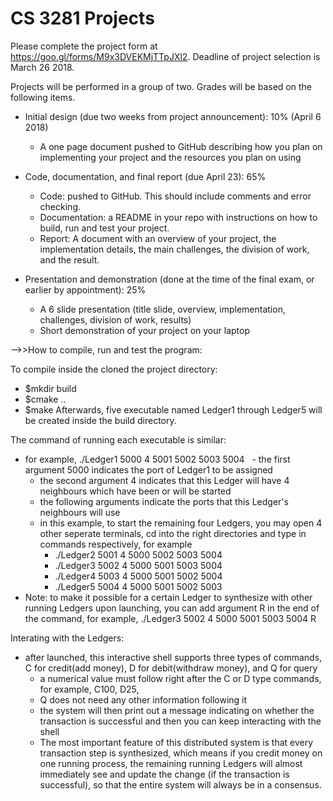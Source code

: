 # CS 3281 Projects

Please complete the project form at https://goo.gl/forms/M9x3DVEKMjTTpJXl2. Deadline of project selection is March 26 2018.

Projects will be performed in a group of two. Grades will be based on the following items.

- Initial design (due two weeks from project announcement): 10%   (April 6 2018)
  - A one page document pushed to GitHub describing how you plan on implementing your project and the resources you plan on using

- Code, documentation, and final report (due April 23): 65%
  - Code: pushed to GitHub. This should include comments and error checking.
  - Documentation: a README in your repo with instructions on how to build, run and test your project.
  - Report: A document with an overview of your project, the implementation details, the main challenges, the division of work, and the result.

- Presentation and demonstration (done at the time of the final exam, or earlier by appointment): 25%
  - A 6 slide presentation (title slide, overview, implementation, challenges, division of work, results)
  - Short demonstration of your project on your laptop


-->>How to compile, run and test the program:

To compile inside the cloned the project directory:
  - $mkdir build
  - $cmake ..
  - $make
Afterwards, five executable named Ledger1 through Ledger5 will be created inside the build directory.
  
The command of running each executable is similar:
  - for example, ./Ledger1 5000 4 5001 5002 5003 5004
    - the first argument 5000 indicates the port of Ledger1 to be assigned
    - the second argument 4 indicates that this Ledger will have 4 neighbours which have been or will be started
    - the following arguments indicate the ports that this Ledger's neighbours will use
    - in this example, to start the remaining four Ledgers, you may open 4 other seperate terminals, cd into the right directories and type in commands respectively, for example
      - ./Ledger2 5001 4 5000 5002 5003 5004
      - ./Ledger3 5002 4 5000 5001 5003 5004
      - ./Ledger4 5003 4 5000 5001 5002 5004
      - ./Ledger5 5004 4 5000 5001 5002 5003
  - Note: to make it possible for a certain Ledger to synthesize with other running Ledgers upon launching, you can add argument R in the end of the command, for example, ./Ledger3 5002 4 5000 5001 5003 5004 R
  
Interating with the Ledgers:
  - after launched, this interactive shell supports three types of commands, C for credit(add money), D for debit(withdraw money), and Q for query
    - a numerical value must follow right after the C or D type commands, for example, C100, D25, 
    - Q does not need any other information following it
    - the system will then print out a message indicating on whether the transaction is successful and then you can keep interacting with the shell
    - The most important feature of this distributed system is that every transaction step is synthesized, which means if you credit money on one running process, the remaining running Ledgers will almost immediately see and update the change (if the transaction is successful), so that the entire system will always be in a consensus.
